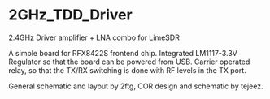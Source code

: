 # 2GHz_TDD_Driver
2.4GHz Driver amplifier + LNA combo for LimeSDR

A simple board for RFX8422S frontend chip.
Integrated LM1117-3.3V Regulator so that the board can be powered from USB.
Carrier operated relay, so that the TX/RX switching is done with RF levels in the TX port. 

General schematic and layout by 2ftg, COR design and schematic by tejeez. 